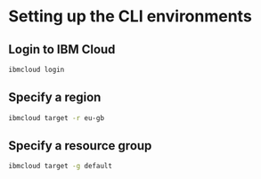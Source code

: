 # Setting up the CLI environments

## Login to IBM Cloud

``` sh
ibmcloud login
```

## Specify a region

``` sh
ibmcloud target -r eu-gb
```

## Specify a resource group

``` sh
ibmcloud target -g default
```